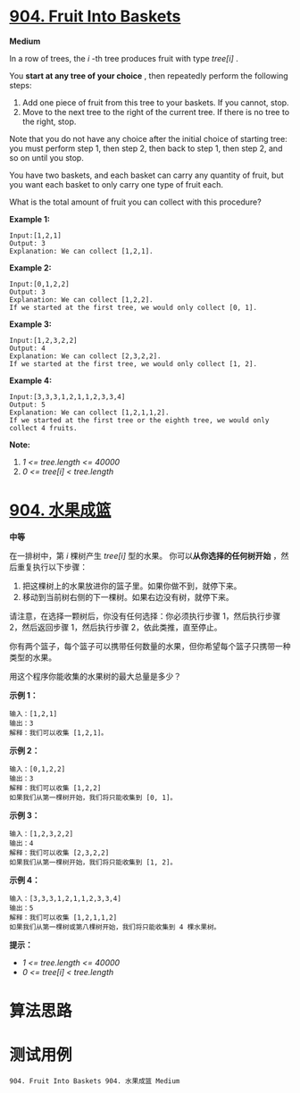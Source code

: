 # [904. Fruit Into Baskets][enTitle]

**Medium**

In a row of trees, the  *i* -th tree produces fruit with type  *tree[i]* .

You **start at any tree of your choice** , then repeatedly perform the following steps:

1. Add one piece of fruit from this tree to your baskets. If you cannot, stop. 
2. Move to the next tree to the right of the current tree. If there is no tree to the right, stop.

Note that you do not have any choice after the initial choice of starting tree: you must perform step 1, then step 2, then back to step 1, then step 2, and so on until you stop.

You have two baskets, and each basket can carry any quantity of fruit, but you want each basket to only carry one type of fruit each.

What is the total amount of fruit you can collect with this procedure?



**Example 1:** 

```
Input:[1,2,1]
Output: 3
Explanation: We can collect [1,2,1].
```


**Example 2:** 

```
Input:[0,1,2,2]
Output: 3
Explanation: We can collect [1,2,2].
If we started at the first tree, we would only collect [0, 1].
```


**Example 3:** 

```
Input:[1,2,3,2,2]
Output: 4
Explanation: We can collect [2,3,2,2].
If we started at the first tree, we would only collect [1, 2].
```


**Example 4:** 

```
Input:[3,3,3,1,2,1,1,2,3,3,4]
Output: 5
Explanation: We can collect [1,2,1,1,2].
If we started at the first tree or the eighth tree, we would only collect 4 fruits.
```









**Note:** 

1.  *1 <= tree.length <= 40000*  
2.  *0 <= tree[i] < tree.length* 


# [904. 水果成篮][cnTitle]

**中等**

在一排树中，第  *i*  棵树产生  *tree[i]*  型的水果。 你可以**从你选择的任何树开始** ，然后重复执行以下步骤：

1. 把这棵树上的水果放进你的篮子里。如果你做不到，就停下来。 
2. 移动到当前树右侧的下一棵树。如果右边没有树，就停下来。

请注意，在选择一颗树后，你没有任何选择：你必须执行步骤 1，然后执行步骤 2，然后返回步骤 1，然后执行步骤 2，依此类推，直至停止。

你有两个篮子，每个篮子可以携带任何数量的水果，但你希望每个篮子只携带一种类型的水果。

用这个程序你能收集的水果树的最大总量是多少？



**示例 1：** 

```
输入：[1,2,1]
输出：3
解释：我们可以收集 [1,2,1]。

```

**示例 2：** 

```
输入：[0,1,2,2]
输出：3
解释：我们可以收集 [1,2,2]
如果我们从第一棵树开始，我们将只能收集到 [0, 1]。

```

**示例 3：** 

```
输入：[1,2,3,2,2]
输出：4
解释：我们可以收集 [2,3,2,2]
如果我们从第一棵树开始，我们将只能收集到 [1, 2]。

```

**示例 4：** 

```
输入：[3,3,3,1,2,1,1,2,3,3,4]
输出：5
解释：我们可以收集 [1,2,1,1,2]
如果我们从第一棵树或第八棵树开始，我们将只能收集到 4 棵水果树。

```



**提示：** 

-  *1 <= tree.length <= 40000*  
-  *0 <= tree[i] < tree.length* 




# 算法思路

# 测试用例
```
904. Fruit Into Baskets 904. 水果成篮 Medium
```

[enTitle]: https://leetcode.com/problems/fruit-into-baskets/
[cnTitle]: https://leetcode-cn.com/problems/fruit-into-baskets/
